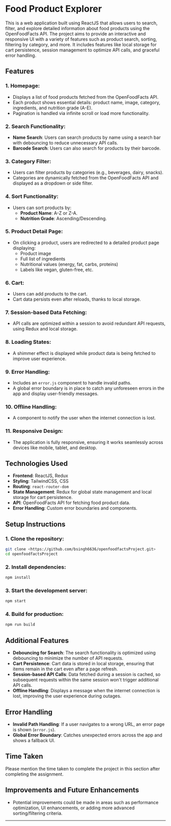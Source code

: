 # Food Product Explorer

This is a web application built using ReactJS that allows users to search, filter, and explore detailed information about food products using the OpenFoodFacts API. The project aims to provide an interactive and responsive UI with a variety of features such as product search, sorting, filtering by category, and more. It includes features like local storage for cart persistence, session management to optimize API calls, and graceful error handling.

## Features

### 1. **Homepage:**
   - Displays a list of food products fetched from the OpenFoodFacts API.
   - Each product shows essential details: product name, image, category, ingredients, and nutrition grade (A-E).
   - Pagination is handled via infinite scroll or load more functionality.

### 2. **Search Functionality:**
   - **Name Search**: Users can search products by name using a search bar with debouncing to reduce unnecessary API calls.
   - **Barcode Search**: Users can also search for products by their barcode.

### 3. **Category Filter:**
   - Users can filter products by categories (e.g., beverages, dairy, snacks).
   - Categories are dynamically fetched from the OpenFoodFacts API and displayed as a dropdown or side filter.

### 4. **Sort Functionality:**
   - Users can sort products by:
     - **Product Name**: A-Z or Z-A.
     - **Nutrition Grade**: Ascending/Descending.

### 5. **Product Detail Page:**
   - On clicking a product, users are redirected to a detailed product page displaying:
     - Product image
     - Full list of ingredients
     - Nutritional values (energy, fat, carbs, proteins)
     - Labels like vegan, gluten-free, etc.

### 6. **Cart:**
   - Users can add products to the cart.
   - Cart data persists even after reloads, thanks to local storage.

### 7. **Session-based Data Fetching:**
   - API calls are optimized within a session to avoid redundant API requests, using Redux and local storage.

### 8. **Loading States:**
   - A shimmer effect is displayed while product data is being fetched to improve user experience.

### 9. **Error Handling:**
   - Includes an `error.js` component to handle invalid paths.
   - A global error boundary is in place to catch any unforeseen errors in the app and display user-friendly messages.

### 10. **Offline Handling:**
   - A component to notify the user when the internet connection is lost.

### 11. **Responsive Design:**
   - The application is fully responsive, ensuring it works seamlessly across devices like mobile, tablet, and desktop.

## Technologies Used
- **Frontend**: ReactJS, Redux
- **Styling**: TailwindCSS, CSS
- **Routing**: `react-router-dom`
- **State Management**: Redux for global state management and local storage for cart persistence.
- **API**: OpenFoodFacts API for fetching food product data.
- **Error Handling**: Custom error boundaries and components.

## Setup Instructions

### 1. Clone the repository:

```bash
git clone <https://github.com/bsingh6636/openfoodfactsProject.git>
cd openfoodfactsProject
```

### 2. Install dependencies:

```bash
npm install
```

### 3. Start the development server:

```bash
npm start
```

### 4. Build for production:

```bash
npm run build
```

## Additional Features

- **Debouncing for Search**: The search functionality is optimized using debouncing to minimize the number of API requests.
- **Cart Persistence**: Cart data is stored in local storage, ensuring that items remain in the cart even after a page refresh.
- **Session-based API Calls**: Data fetched during a session is cached, so subsequent requests within the same session won't trigger additional API calls.
- **Offline Handling**: Displays a message when the internet connection is lost, improving the user experience during outages.

## Error Handling
- **Invalid Path Handling**: If a user navigates to a wrong URL, an error page is shown (`error.js`).
- **Global Error Boundary**: Catches unexpected errors across the app and shows a fallback UI.

## Time Taken

Please mention the time taken to complete the project in this section after completing the assignment.

## Improvements and Future Enhancements
- Potential improvements could be made in areas such as performance optimization, UI enhancements, or adding more advanced sorting/filtering criteria.

---
